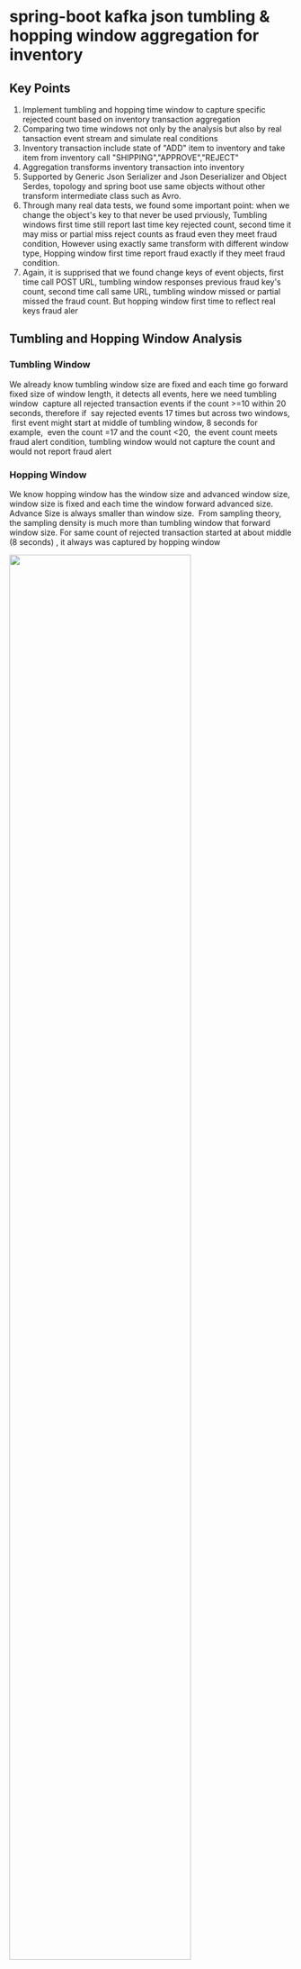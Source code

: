 # spring-boot kafka json tumbling & hopping window aggregation for inventory
## Key Points
  1. Implement tumbling and hopping time window to capture specific rejected count based on inventory transaction aggregation 
  2. Comparing two time windows not only by the analysis but also by real tansaction event stream and simulate real conditions 
  3. Inventory transaction include state of "ADD" item to inventory and take item from inventory call "SHIPPING","APPROVE","REJECT"
  4. Aggregation transforms inventory transaction into inventory
  5. Supported by Generic Json Serializer and Json Deserializer and Object Serdes, topology and spring boot use same objects without
     other transform intermediate class such as Avro.
  6. Through many real data tests, we found some important point: when we change the object's key to that never be used prviously,
     Tumbling windows first time still report last time key rejected count, second time it may miss or partial miss reject counts as 
     fraud even they meet fraud condition, However using exactly same transform with different window type, Hopping window first time 
     report fraud exactly if they meet fraud condition.
  7. Again, it is supprised that we found change keys of event objects, first time call POST URL, tumbling window responses previous 
     fraud key's count, second time call same URL, tumbling window missed or partial missed the fraud count. But hopping window first 
     time to reflect real keys fraud aler
     
## Tumbling and Hopping Window Analysis
 
### Tumbling Window

   We already know tumbling window size are fixed and each time go forward fixed size of window length, it detects all events, here 
   we need tumbling window  capture all rejected transaction events if the count >=10 within 20 seconds, therefore if  say rejected 
   events 17 times but across two windows,  first event might start at middle of tumbling window, 8 seconds for example,  even the 
   count =17 and the count <20,  the event count meets fraud alert condition, tumbling window would not capture the count and would 
   not report fraud alert



### Hopping Window

  We know hopping window has the window size and advanced window size, window size is fixed and each time the window forward 
  advanced size. Advance Size is always smaller than window size.  From sampling theory, the sampling density is much more than 
  tumbling window that forward window size.
  For same count of rejected transaction started at about middle (8 seconds) , it always was captured by hopping window
  
  <img src="images/two-type-of-time-windows.png" width="80%" height="80%">

## Data Flow Chart
  
  <img src="images/work-flow-chart.png" width="80%" height="80%">
 
  
## System configuration and Settings 
## Project Structure
  We create one project container modules, one module contains hopping window kstream processor and another module is tumbling window
  processor. each modules are mostly same except the kstream processors. 
  Under main project directory (spring-boot-kafka-json-tumbling-hopping-window-aggregation-inventory), we have docker-compose.yml
  and restart.sh, run restart.sh to start docker-container 
  
  <img src="images/project-structure-two-modules.png" width="35%" height="35%">
  

  
  
## docker-compose.yml

   We need to enphase two points of docker-compose.yml, 
   1. We set KAFKA_ADVERTISED_LISTENERS: PLAINTEXT://localhost:9092, and expose 9092, in our code we alse use thus external same host
      as bootstrap-server because we find spring boot @Kafkalistener of consumer, not care boostrap-server configure, only point 
      localhost:9092, when I use localhost:29092, it issued "127.0.0.1:9092 Node -1, broker connection refused" error message
   2. We need set kafka network explicity name, here is "kafka_same_host_net", otherwise docker compose take current directory
      spring-boot-kafka-json-tumbling-hopping-window-aggregation-inventory-default as network name, when we start similiar docker-
      compose.yml in different diectory name, it complained spring-boot-kafka-json-tumbling-hopping-window-aggregation-inventory-
      default not found , refuse start 
   
            version: '3'
            services:
              zookeeper:
                image: confluentinc/cp-zookeeper:6.0.0
                hostname: zookeeper
                container_name: zookeeper
                ports:
                  - "32181:32181"
                environment:
                  ZOOKEEPER_CLIENT_PORT: 32181
                  ZOOKEEPER_TICK_TIME: 2000
                networks:
                  - kafka_network
              kafka:
                image: confluentinc/cp-enterprise-kafka:6.0.0
                hostname: kafka
                container_name: kafka
                depends_on:
                  - zookeeper
                ports:
                  - "29092:29092"
                  - "9092:9092"
                environment:
                  KAFKA_BROKER_ID: 1
                  KAFKA_ZOOKEEPER_CONNECT: 'zookeeper:32181'
                  KAFKA_LISTENER_SECURITY_PROTOCOL_MAP: PLAINTEXT:PLAINTEXT,PLAINTEXT_HOST:PLAINTEXT
                  KAFKA_ADVERTISED_LISTENERS: PLAINTEXT://localhost:9092,PLAINTEXT_HOST://localhost:29092
                  KAFKA_OFFSETS_TOPIC_REPLICATION_FACTOR: 1
                  KAFKA_GROUP_INITIAL_REBALANCE_DELAY_MS: 0
                  KAFKA_TRANSACTION_STATE_LOG_MIN_ISR: 1
                  KAFKA_TRANSACTION_STATE_LOG_REPLICATION_FACTOR: 1
                networks:
                  - kafka_network

            networks:
              kafka_network:
                name: kafka_same_host_net
  
## Data Modeling
   
### InventoryTransaction class
    Two states need us pay attention. First state is TranscationRequestState, If add item to inventory call ADD and take away and 
    ship to customer, call SHIPPING, second InventoryTransactionState, when create a transaction, state is CREATE, when aggregator
    call "processTransaction" , if trnsaction is SHIPPING request state and inventory quantity is not enough, transaction will be 
    "REJECT" state
   
        @Data
        @NoArgsConstructor
        @AllArgsConstructor
        @Builder
        @ToString
        public class InventoryTransaction {

            private Long itemId;
            private String itemName;
            private Long quantity;
            private BigDecimal price = BigDecimal.ZERO;
            private Integer count;

            @JsonFormat(shape = JsonFormat.Shape.STRING,
                        pattern = "dd-MM-yyyy hh:mm:ss")
            public Date time;
            @Builder.Default
            public InventoryTransactionState state = InventoryTransactionState.CREATED;

            public TransactionRequestState transactionRequest;

            public static enum InventoryTransactionState {
                CREATED, APPROVED, REJECTED
            }
            public static enum TransactionRequestState {
                ADD,SHIPPING
            }
        }

    
### Inventory class
   
  In inventory method processTransaction(), it sets current transaction to lastTransaction, and then check if transaction 
  request state is SHIPPING and the quantity > inventory balance quantity then set the inventoryTransactionState as "REJECT"
  if the quantity <= inventory quantity, then inventory quantity minus transaction quantity. if request state is ADD, add anyway
  
  
          @Data
          @AllArgsConstructor
          @Builder
          @ToString
          public class Inventory {

              private Long itemId;
              private String itemName;
              private Long quantity;
              private BigDecimal price = BigDecimal.ZERO;

              @JsonFormat(shape = JsonFormat.Shape.STRING,
                      pattern = "dd-MM-yyyy hh:mm:ss")
              private Date lastUpdate;
              private InventoryTransaction latestTransaction;

              public Inventory() {
                  this.itemId=0l;
                  this.itemName="";
                  this.quantity=0L;
                  this.price = BigDecimal.ZERO;
                  this.latestTransaction=null;

              }
              public Inventory processTransaction(InventoryTransaction inventoryTransaction) {

                   setInventory(inventoryTransaction);

                  if (inventoryTransaction.transactionRequest==InventoryTransaction.TransactionRequestState.SHIPPING) {
                      // shipping item from inventory
                      if (this.quantity < inventoryTransaction.getQuantity()) {
                          this.latestTransaction.setState(InventoryTransaction.InventoryTransactionState.REJECTED);
                      } else {
                          this.latestTransaction.setState(InventoryTransaction.InventoryTransactionState.APPROVED);
                          this.quantity-= inventoryTransaction.getQuantity()==null ? 0:inventoryTransaction.getQuantity();
                      }
                  } else if (inventoryTransaction.transactionRequest==InventoryTransaction.TransactionRequestState.ADD){
                      // add item to inventory
                      this.quantity+=inventoryTransaction.getQuantity()==null ? 0:inventoryTransaction.getQuantity();
                      this.latestTransaction.setState(InventoryTransaction.InventoryTransactionState.APPROVED);
                  }
                  return this;
              }
              public void setInventory(InventoryTransaction transaction) {
                  this.itemId= transaction.getItemId();
                  this.itemName = transaction.getItemName();
                  this.price = transaction.getPrice();
                  this.lastUpdate=transaction.getTime();
                  this.latestTransaction = transaction;
              }
          }
          
### Potential Fraud Alert Class
        @Data
        @NoArgsConstructor
        @AllArgsConstructor
        public class PotentialFraudAlert {
            private Long itemId;
            private Long rejectedTransactionCount;
            private String message;
        }


## Detail Topology of Aggregation & Time Window 

  This part is core of this project. Basic logic is that consumed the transaction event stream, submitted the transaction to
  inventory, filter the rejected transactions and sink to rejected topic, applied time window, within 20 seconds, if rejected 
  transactions count>=10, create potential fraud alert objects and sink to fraud alert topic
  
  Following is detail topology flow
  
  <img src="images/topology-for-kstream-processor.png" width="90%" height="90%">
    
### Topology code as following 
  
### Inventory Hopping window kstream process  

            @EnableKafkaStreams
            @EnableKafka
            @Configuration
            @Slf4j
            public class InventoryHoppingWindowProcessor {

                @Bean
                @DependsOn(KafkaStreamsDefaultConfiguration.DEFAULT_STREAMS_CONFIG_BEAN_NAME)
                public KStream<Long, Inventory> kStream(StreamsBuilder streamsBuilder) {


                    KStream<Long, InventoryTransaction> inventoryTransactionKStream = 
                    streamsBuilder.stream(Constants.INVENTORY_TRANSACTIONS,
                            Consumed.with(Serdes.Long(), InventoryTransactionSerdes.serdes())
                                    .withTimestampExtractor(new TransactionTimeExtractor()));


                    KStream<Long, Inventory> inventoryKStream =
                            inventoryTransactionKStream.groupByKey()
                                    .aggregate(()->new Inventory(),
                                            (key, value, aggregate) -> {
                                                aggregate.processTransaction(value);
                                                return aggregate;
                                            },
                                            Materialized.with(Serdes.Long(), InventorySerdes.serdes())
                                    )
                                    .toStream();
    
                    inventoryKStream.to(Constants.INVENTORY, Produced.with(Serdes.Long(), InventorySerdes.serdes()));

                    KStream<Long, InventoryTransaction> rejectedTransactionStream = inventoryKStream
                            .mapValues((readOnlyKey,value)->value.getLatestTransaction())
                            .filter((kay,value)->value.state== InventoryTransaction.InventoryTransactionState.REJECTED);


                    rejectedTransactionStream
                            .to(Constants.REJECTED_TRANSACTIONS, Produced.with(Serdes.Long(), InventoryTransactionSerdes.serdes()));

                    Duration hoppingWindowSize = Duration.ofSeconds(20L);
                    Duration advanceWindowSize = Duration.ofSeconds(2L);
                    rejectedTransactionStream
                            .groupByKey()
                            .windowedBy(TimeWindows.of(hoppingWindowSize).advanceBy(advanceWindowSize).grace(Duration.ofSeconds(0)))
                            .count()
                            .suppress(untilWindowCloses(unbounded()))
                            .toStream()
                            .map((key,value)-> KeyValue.pair(key.key(),value))
                             .filter((key,value)->value>=10)
                            .peek(((key,value)->log.info("Peek Within 20 seconds and rejected times>=10 ,Hopping Window captured 
                            rejected inventory transactions as itemId {},  Count {}",key,value)))
                            .mapValues((key,value)->new PotentialFraudAlert(key,value,String.format("Hopping Window captured Potential 
                            Fraud Alerts as itemId %s Count %d",key,value)))
                            .to(Constants.POTENTIAL_FRAUD_ALERT,Produced.with(Serdes.Long(), PotentialFraudAlertSerdes.serdes()));
                    return inventoryKStream;
                }
            }
  
### Inventory Tumbling window kstream processor

   
   Ignore same parts as hopping window, only show time window code section as following 
   
   
   ...........
   
                 Duration tumblingWindowSize = Duration.ofSeconds(20L);
                rejectedTransactionStream
                        .groupByKey()
                        // tumbling window setting 20 second and grace means consider latency of system or network
                        .windowedBy(TimeWindows.of(tumblingWindowSize).grace(Duration.ofSeconds(0)))
                        .count()
                        .suppress(untilWindowCloses(unbounded()))
                        .toStream()
                        .map((key,value)-> KeyValue.pair(key.key(),value))
                        .filter((key,value)->value>=10)
                        .peek(((key,value)->log.info("Within 20 seconds and rejected times>=10 ,Tumbling Window captured rejected 
                        inventory transactions as itemId {},  Count {}",key,value)))
                        .mapValues((key,value)->new PotentialFraudAlert(key,value,String.format("Within 20 seconds and rejected 
                        times>=10, Tumbling Window captured rejected inventory transactions as itemId %s Count %d",key,value)))
                        .to(Constants.POTENTIAL_FRAUD_ALERT,Produced.with(Serdes.Long(), PotentialFraudAlertSerdes.serdes()));

              return inventoryKStream;
          }
## Detail information as below link

  [spring-boot kafka json tumbling & hopping window aggregation for inventory/](https://johnzhang320.com/spring-boot-kafka-json-tumbling-and-hopping-window-aggregation-for-inventory/)
 
  
 ## My Kafka Related Links
 
  [spring-boot-kafka-json-stateful-aggregation/](https://johnzhang320.com/spring-boot-kafka-json-stateful-aggregation)
  
  [spring-boot kafka json stream/](https://johnzhang320.com/spring-boot-kafka-json-stream)
  
  [Spring boot connects to AWS EC2 Kafka docker container/](https://johnzhang320.com/kafka-aws-ec2-kafka-docker/)
  
  [Spring-boot kafka event driven/](https://johnzhang320.com/spring-boot-kafka-event-driven)
 
  [Spring-boot kafka stream sorted unique word count/](https://johnzhang320.com/sorted-unique-word-count/)
 
  
   

